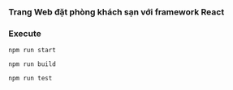 ### Trang Web đặt phòng khách sạn với framework React

### Execute

`npm run start`

`npm run build`

`npm run test`
